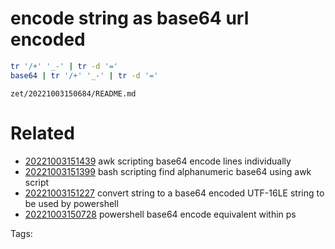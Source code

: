 # encode string as base64 url encoded
```bash
tr '/+' '_-' | tr -d '='
base64 | tr '/+' '_-' | tr -d '='
```

` zet/20221003150684/README.md `

# Related

- [20221003151439](/zet/20221003151439/README.md) awk scripting base64 encode lines individually
- [20221003151399](/zet/20221003151399/README.md) bash scripting find alphanumeric base64 using awk script
- [20221003151227](/zet/20221003151227/README.md) convert string to a base64 encoded UTF-16LE string to be used by powershell
- [20221003150728](/zet/20221003150728/README.md) powershell base64 encode equivalent within ps

Tags:

    
